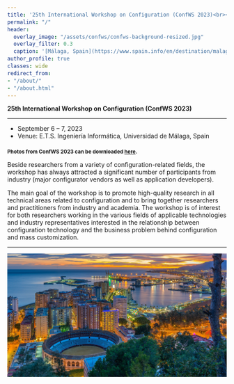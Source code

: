 ```yaml
---
title: '25th International Workshop on Configuration (ConfWS 2023)<br><span style="font-size: 60%;">Málaga, Spain. Sep 6-7, 2023</span>'
permalink: "/"
header:
  overlay_image: "/assets/confws/confws-background-resized.jpg"
  overlay_filter: 0.3
  caption: '[Málaga, Spain](https://www.spain.info/en/destination/malaga/)'
author_profile: true
classes: wide
redirect_from:
- "/about/"
- "/about.html"
---
```


**25th International Workshop on Configuration (ConfWS 2023)**

---
- September 6 – 7, 2023
- Venue: E.T.S. Ingeniería Informática, Universidad de Málaga, Spain

<sub>**Photos from ConfWS 2023 can be downloaded [here](/assets/confws/photos.zip).**</sub>

Beside researchers from a variety of configuration-related fields, the workshop has always attracted a significant number of participants from industry (major configurator vendors as well as application developers).

The main goal of the workshop is to promote high-quality research in all technical areas related to configuration and to bring together researchers and practitioners from industry and academia. The workshop is of interest for both researchers working in the various fields of applicable technologies and industry representatives interested in the relationship between configuration technology and the business problem behind configuration and mass customization.

---

![ConfWS will be at Málaga](/assets/confws/confws-background.jpg "ConfWS will be at Málaga")

